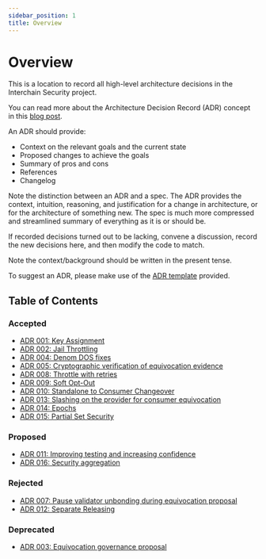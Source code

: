 ```yaml
---
sidebar_position: 1
title: Overview
---
```


# Overview

This is a location to record all high-level architecture decisions in the Interchain Security project.

You can read more about the Architecture Decision Record (ADR) concept in this [blog post](https://product.reverb.com/documenting-architecture-decisions-the-reverb-way-a3563bb24bd0#.78xhdix6t).

An ADR should provide:

- Context on the relevant goals and the current state
- Proposed changes to achieve the goals
- Summary of pros and cons
- References
- Changelog

Note the distinction between an ADR and a spec. The ADR provides the context, intuition, reasoning, and
justification for a change in architecture, or for the architecture of something
new. The spec is much more compressed and streamlined summary of everything as
it is or should be.

If recorded decisions turned out to be lacking, convene a discussion, record the new decisions here, and then modify the code to match.

Note the context/background should be written in the present tense.

To suggest an ADR, please make use of the [ADR template](./templates/adr-template.md) provided.

## Table of Contents

### Accepted

- [ADR 001: Key Assignment](./adr-001-key-assignment.md)
- [ADR 002: Jail Throttling](./adr-002-throttle.md)
- [ADR 004: Denom DOS fixes](./adr-004-denom-dos-fixes.md)
- [ADR 005: Cryptographic verification of equivocation evidence](./adr-005-cryptographic-equivocation-verification.md)
- [ADR 008: Throttle with retries](./adr-008-throttle-retries.md)
- [ADR 009: Soft Opt-Out](./adr-009-soft-opt-out.md)
- [ADR 010: Standalone to Consumer Changeover](./adr-010-standalone-changeover.md)
- [ADR 013: Slashing on the provider for consumer equivocation](./adr-013-equivocation-slashing.md)
- [ADR 014: Epochs](./adr-014-epochs.md)
- [ADR 015: Partial Set Security](./adr-015-partial-set-security.md)

### Proposed

- [ADR 011: Improving testing and increasing confidence](./adr-011-improving-test-confidence.md)
- [ADR 016: Security aggregation](./adr-016-securityaggregation.md)

### Rejected

- [ADR 007: Pause validator unbonding during equivocation proposal](./adr-007-pause-unbonding-on-eqv-prop.md)
- [ADR 012: Separate Releasing](./adr-012-separate-releasing.md)

### Deprecated

- [ADR 003: Equivocation governance proposal](./adr-003-equivocation-gov-proposal.md)
